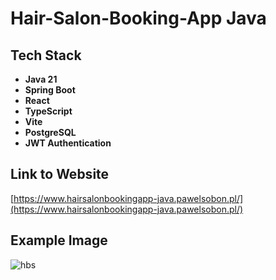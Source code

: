 # Hair-Salon-Booking-App Java

## Tech Stack

- **Java 21**
- **Spring Boot**
- **React**
- **TypeScript**
- **Vite**
- **PostgreSQL**
- **JWT Authentication**

## Link to Website

[https://www.hairsalonbookingapp-java.pawelsobon.pl/](https://www.hairsalonbookingapp-java.pawelsobon.pl/)

## Example Image

![hbs](https://github.com/user-attachments/assets/c4403f19-24e1-4598-be45-a47903736ec9)

